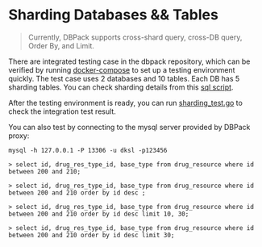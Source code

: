 # Sharding Databases && Tables

> Currently, DBPack supports cross-shard query, cross-DB query, Order By, and Limit.

There are integrated testing case in the dbpack repository, which can be verified by running [docker-compose](https://github.com/dk-lockdown/dbpack/blob/dev/docker/docker-compose-shd.yaml) to set up a testing environment quickly. The test case uses 2 databases and 10 tables. Each DB has 5 sharding tables. You can check sharding details from this [sql script](https://github.com/dk-lockdown/dbpack/tree/dev/docker/scripts).

After the testing environment is ready, you can run [sharding_test.go](https://github.com/dk-lockdown/dbpack/blob/dev/test/shd/sharding_test.go) to check the integration test result.

You can also test by connecting to the mysql server provided by DBPack proxy:

```
mysql -h 127.0.0.1 -P 13306 -u dksl -p123456

> select id, drug_res_type_id, base_type from drug_resource where id between 200 and 210;

> select id, drug_res_type_id, base_type from drug_resource where id between 200 and 210 order by id desc ;

> select id, drug_res_type_id, base_type from drug_resource where id between 200 and 210 order by id desc limit 10, 30;

> select id, drug_res_type_id, base_type from drug_resource where id between 200 and 210 order by id desc limit 30;
```

